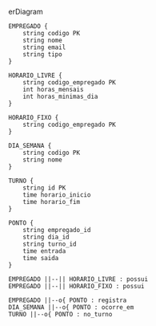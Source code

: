 erDiagram

    EMPREGADO {
        string codigo PK
        string nome
        string email
        string tipo
    }

    HORARIO_LIVRE {
        string codigo_empregado PK
        int horas_mensais
        int horas_minimas_dia
    }

    HORARIO_FIXO {
        string codigo_empregado PK
    }

    DIA_SEMANA {
        string codigo PK
        string nome
    }

    TURNO {
        string id PK
        time horario_inicio
        time horario_fim
    }

    PONTO {
        string empregado_id
        string dia_id
        string turno_id
        time entrada
        time saida
    }

    EMPREGADO ||--|| HORARIO_LIVRE : possui
    EMPREGADO ||--|| HORARIO_FIXO : possui

    EMPREGADO ||--o{ PONTO : registra
    DIA_SEMANA ||--o{ PONTO : ocorre_em
    TURNO ||--o{ PONTO : no_turno
